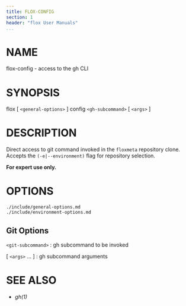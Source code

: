 ```yaml
---
title: FLOX-CONFIG
section: 1
header: "flox User Manuals"
...
```



# NAME

flox-config - access to the gh CLI

# SYNOPSIS

flox [ `<general-options>` ] config `<gh-subcommand>` [ `<args>` ]
# DESCRIPTION

Direct access to git command invoked in the `floxmeta` repository clone.
Accepts the `(-e|--environment)` flag for repository selection.

**For expert use only.**

# OPTIONS

```{.include}
./include/general-options.md
./include/environment-options.md
```

## Git Options

`<git-subcommand>`
:   gh subcommand to be invoked

[ `<args>` ... ]
:   gh subcommand arguments

# SEE ALSO

-   *gh(1)*

